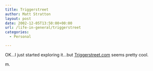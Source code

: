 ```yaml
---
title: Triggerstreet
author: Matt Stratton
layout: post
date: 2002-12-05T13:50:00+00:00
url: /life-in-general/triggerstreet
categories:
  - Personal

---
```

OK&#8230;I just started exploring it&#8230;but [Triggerstreet.com][1] seems pretty cool.

m.

 [1]: https://www.triggerstreet.com
